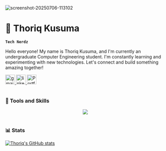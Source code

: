 
![screenshot-20250706-113102](https://github.com/user-attachments/assets/b94f6a87-8841-41f2-8a0c-d5aafa249d4a)

# 🌻 Thoriq Kusuma

**`Tech Nerdz`**

Hello everyone! My name is Thoriq Kusuma, and I'm currently an undergraduate Computer Engineering student. I'm constantly learning and experimenting with new technologies. Let's connect and build something amazing together!

   <p align="left">
   <!-- Gmail Badge -->
   <a href="mailto:riqparamaditya@gmail.com" target="_blank" rel="noopener noreferrer">
     <img src="https://img.shields.io/static/v1?message=Gmail&logo=gmail&label=&color=D14836&logoColor=white&labelColor=&style=for-the-badge" height="30" alt="gmail logo" />
   </a>
   
   <!-- LinkedIn Badge -->
   <a href="https://www.linkedin.com/in/prmdtya/" target="_blank" rel="noopener noreferrer">
     <img src="https://img.shields.io/static/v1?message=LinkedIn&logo=linkedin&label=&color=0077B5&logoColor=white&labelColor=&style=for-the-badge" height="30" alt="linkedin logo" />
   </a>
   
   <!-- Homepage (Vercel) Badge -->
   <a href="https://prmditya.netlify.app/" target="_blank" rel="noopener noreferrer">
     <img src="https://img.shields.io/static/v1?message=Homepage&logo=vercel&label=&color=282828&logoColor=white&labelColor=&style=for-the-badge" height="30" alt="Portfolio Link" />
   </a>
   </p>

#

### 🧰 Tools and Skills
<p align="center">
   <a href="https://skillicons.dev">
    <img src="https://skillicons.dev/icons?i=c,rust,python,js,ts,php,arch&theme=dark" />
  </a>
</p>

#
### 📊 Stats
[![Thoriq's GitHub stats](https://github-readme-stats.vercel.app/api?username=prmditya&theme=gruvbox&rank_icon=github)](https://github.com/prmditya)
